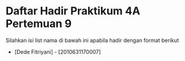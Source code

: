 # Daftar Hadir Praktikum 4A Pertemuan 9
Silahkan isi list nama di bawah ini apabila hadir dengan format berikut

- [Dede Fitriyani] - [2010631170007]
